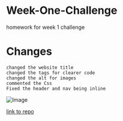 # Week-One-Challenge

homework for week 1 challenge

# Changes

```
changed the website title
changed the tags for clearer code
changed the alt for images
commented the Css
Fixed the header and nav being inline
```

![Image](https://github.com/cliffordrouzeau/Week-One-Challenge/assets/142095138/2603d8a1-e629-4e5f-abcc-46051cd834fd)

[link to repo](https://cliffordrouzeau.github.io/Week-One-Challenge/)
